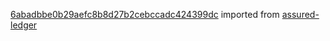 [6abadbbe0b29aefc8b8d27b2cebccadc424399dc](https://github.com/insolar/assured-ledger/commit/6abadbbe0b29aefc8b8d27b2cebccadc424399dc) imported from [assured-ledger](https://github.com/insolar/assured-ledger)
